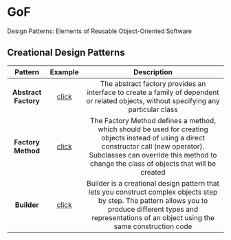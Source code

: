 # GoF
Design Patterns: Elements of Reusable Object-Oriented Software

## Creational Design Patterns

| **Pattern** | **Example** | **Description** |
|:------------:|:------------:|:------------:|
| **Abstract Factory**  |[click](https://github.com/Vaixle/GoF/tree/main/main/AbstractFactory)|The abstract factory provides an interface to create a family of dependent or related objects, without specifying any particular class|
| **Factory Method**  |[click](https://github.com/Vaixle/GoF/tree/main/main/factoryMethod)|The Factory Method defines a method, which should be used for creating objects instead of using a direct constructor call (new operator). Subclasses can override this method to change the class of objects that will be created|
| **Builder**  |[click](https://github.com/Vaixle/GoF/tree/main/main/builder)|Builder is a creational design pattern that lets you construct complex objects step by step. The pattern allows you to produce different types and representations of an object using the same construction code|
